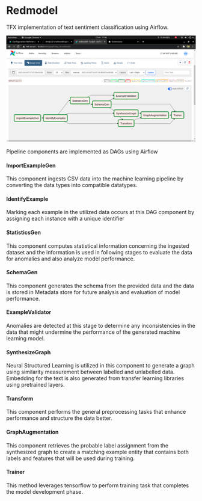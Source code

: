 # Redmodel
TFX implementation of text sentiment classification using Airflow.

![Screenshot semisupervised learning workflow](https://raw.githubusercontent.com/devlp121/redmodel-pipeline/master/test1.png)

Pipeline components are implemented as DAGs using Airflow

#### ImportExampleGen
This component ingests CSV data into the machine learning pipeline by converting the data types into compatible datatypes.

#### IdentifyExample
Marking each example in the utilized data occurs at this DAG component by assigning each instance with a unique identifier

#### StatisticsGen
This component computes statistical information concerning the ingested dataset and the information is used in following stages to evaluate the data for anomalies and also analyze model performance.

#### SchemaGen
This component generates the schema from the provided data and the data is stored in Metadata store for future analysis and evaluation of model performance.

#### ExampleValidator
Anomalies are detected at this stage to determine any inconsistencies in the data that might undermine the performance of the generated machine learning model.

#### SynthesizeGraph 
Neural Structured Learning is utilized in this component to generate a graph using similarity measurement between labelled and unlabelled data.
Embedding for the text is also generated from transfer learning libraries using pretrained layers.

#### Transform
This component performs the general preprocessing tasks that enhance performance and structure the data better.

#### GraphAugmentation
This component retrieves the probable label assignment from the synthesized graph to create a matching example entity that contains both labels and features that will be used during training.

#### Trainer
This method leverages tensorflow to perform training task that completes the model development phase.
